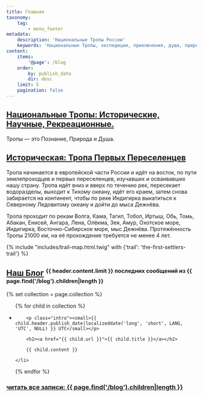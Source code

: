 ```yaml
---
title: Главная
taxonomy:
    tag:
        - menu_footer
metadata:
    description: 'Национальные Тропы России'
    keywords: 'Национальные Тропы, экспедиции, приключения, душа, природа, дикая природа, исследования, образование, обучение'
content:
    items:
        '@page': /blog
    order:
        by: publish_date
        dir: desc
    limit: 5
    pagination: false
---
```


## [Национальные Тропы: Исторические, Научные, Рекреационные.](/trails)

Тропы — это Познание, Природа и Душа.

## [Историческая: Тропа Первых Переселенцев](/trails/the-first-settlers-trail)

Тропа начинается в европейской части России и идёт на восток, по пути землепроходцев и первых переселенцев, изучавших и осваивавших нашу страну. Тропа идёт вниз и вверх по течению рек, пересекает водоразделы, выходит к Тихому океану, идёт его краем, затем снова забирается на континент, чтобы по реке Индигирка выкатиться к Северному Ледовитому океану и дойти до мыса Дежнёва.

Тропа проходит по рекам Волга, Кама, Тагил, Тобол, Иртыш, Обь, Томь, Абакан, Енисей, Ангара, Лена, Олёкма, Зея, Амур, Охотское море, Индигирка, Восточно-Сибирское море, мыс Дежнёва. Протяжённость Тропы 21000 км, на её прохождение требуется не менее 4 лет.

{% include "includes/trail-map.html.twig" with {'trail': 'the-first-settlers-trail'} %}

## [Наш Блог](/blog) <sup><small>{{ header.content.limit }} последних сообщений из {{ page.find('/blog').children|length }}</small></sup>

{% set collection = page.collection %}

<ul id="blogcontent">
{% for child in collection %}
	<li>
	
		<p class="intro"><small>{{ child.header.publish_date|localizeddate('long', 'short', LANG, 'UTC', NULL) }} UTC</small></p>

		<h2><a href="{{ child.url }}">{{ child.title }}</a></h2>

		{{ child.content }}

	</li>
{% endfor %}
</ul>

### [читать все записи: {{ page.find('/blog').children|length }}](/blog)